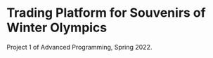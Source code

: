 # Trading Platform for Souvenirs of Winter Olympics

Project 1 of Advanced Programming, Spring 2022.